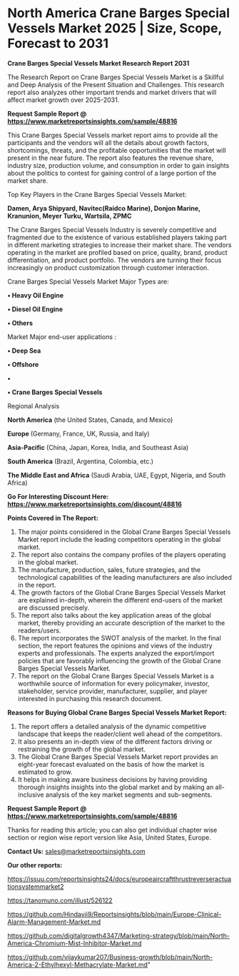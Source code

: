 # North America Crane Barges Special Vessels Market 2025 | Size, Scope, Forecast to 2031

<strong>Crane Barges Special Vessels Market Research Report 2031</strong>

The Research Report on Crane Barges Special Vessels Market is a Skillful and Deep Analysis of the Present Situation and Challenges. This research report also analyzes other important trends and market drivers that will affect market growth over 2025-2031.

<strong>Request Sample Report @ <a href=https://www.marketreportsinsights.com/sample/48816>https://www.marketreportsinsights.com/sample/48816</a></strong>

This Crane Barges Special Vessels market report aims to provide all the participants and the vendors will all the details about growth factors, shortcomings, threats, and the profitable opportunities that the market will present in the near future. The report also features the revenue share, industry size, production volume, and consumption in order to gain insights about the politics to contest for gaining control of a large portion of the market share.

Top Key Players in the Crane Barges Special Vessels Market:

<strong>Damen, Arya Shipyard, Navitec(Raidco Marine), Donjon Marine, Kranunion, Meyer Turku, Wartsila, ZPMC</strong>

The Crane Barges Special Vessels Industry is severely competitive and fragmented due to the existence of various established players taking part in different marketing strategies to increase their market share. The vendors operating in the market are profiled based on price, quality, brand, product differentiation, and product portfolio. The vendors are turning their focus increasingly on product customization through customer interaction.

Crane Barges Special Vessels Market Major Types are:

<strong>•  Heavy Oil Engine

•  Diesel Oil Engine

•  Others</strong>

Market Major end-user applications :

<strong>•  Deep Sea

•  Offshore

•  

•  Crane Barges Special Vessels</strong>

Regional Analysis

</u><strong><b>North America</b></strong> (the United States, Canada, and Mexico)

<strong><b>Europe </b></strong>(Germany, France, UK, Russia, and Italy)

<strong><b>Asia-Pacific</b></strong> (China, Japan, Korea, India, and Southeast Asia)

<strong><b>South America</b></strong> (Brazil, Argentina, Colombia, etc.)

<strong><b>The Middle East and Africa</b></strong> (Saudi Arabia, UAE, Egypt, Nigeria, and South Africa)

<strong>Go For Interesting Discount Here: <a href=https://www.marketreportsinsights.com/discount/48816>https://www.marketreportsinsights.com/discount/48816</a></strong>

<strong>Points Covered in The Report:</strong>
<ol>
  <li>The major points considered in the Global Crane Barges Special Vessels Market report include the leading competitors operating in the global market.</li>
  <li>The report also contains the company profiles of the players operating in the global market.</li>
  <li>The manufacture, production, sales, future strategies, and the technological capabilities of the leading manufacturers are also included in the report.</li>
  <li>The growth factors of the Global Crane Barges Special Vessels Market are explained in-depth, wherein the different end-users of the market are discussed precisely.</li>
  <li>The report also talks about the key application areas of the global market, thereby providing an accurate description of the market to the readers/users.</li>
  <li>The report incorporates the SWOT analysis of the market. In the final section, the report features the opinions and views of the industry experts and professionals. The experts analyzed the export/import policies that are favorably influencing the growth of the Global Crane Barges Special Vessels Market.</li>
  <li>The report on the Global Crane Barges Special Vessels Market is a worthwhile source of information for every policymaker, investor, stakeholder, service provider, manufacturer, supplier, and player interested in purchasing this research document.</li>
</ol>
<strong>Reasons for Buying Global Crane Barges Special Vessels Market Report:</strong>

<ol>
  <li>The report offers a detailed analysis of the dynamic competitive landscape that keeps the reader/client well ahead of the competitors.</li>
  <li>It also presents an in-depth view of the different factors driving or restraining the growth of the global market.</li>
  <li>The Global Crane Barges Special Vessels Market report provides an eight-year forecast evaluated on the basis of how the market is estimated to grow.</li>
  <li>It helps in making aware business decisions by having providing thorough insights insights into the global market and by making an all-inclusive analysis of the key market segments and sub-segments.</li>
</ol>
<strong>Request Sample Report @ <a href=https://www.marketreportsinsights.com/sample/48816>https://www.marketreportsinsights.com/sample/48816</a></strong>


Thanks for reading this article; you can also get individual chapter wise section or region wise report version like Asia, United States, Europe.

<strong>Contact Us:</strong>
sales@marketreportsinsights.com

<strong>Our other reports:</strong>

<a href=https://issuu.com/reportsinsights24/docs/europeaircraftthrustreverseractuationsystemmarket2>https://issuu.com/reportsinsights24/docs/europeaircraftthrustreverseractuationsystemmarket2</a>

<a href=https://tanomuno.com/illust/526122>https://tanomuno.com/illust/526122</a>

<a href=https://github.com/Hindavii9/Reportsinsights/blob/main/Europe-Clinical-Alarm-Management-Market.md>https://github.com/Hindavii9/Reportsinsights/blob/main/Europe-Clinical-Alarm-Management-Market.md</a>

<a href=https://github.com/digitalgrowth4347/Marketing-strategy/blob/main/North-America-Chromium-Mist-Inhibitor-Market.md>https://github.com/digitalgrowth4347/Marketing-strategy/blob/main/North-America-Chromium-Mist-Inhibitor-Market.md</a>

<a href=https://github.com/vijaykumar207/Business-growth/blob/main/North-America-2-Ethylhexyl-Methacrylate-Market.md>https://github.com/vijaykumar207/Business-growth/blob/main/North-America-2-Ethylhexyl-Methacrylate-Market.md</a>"
